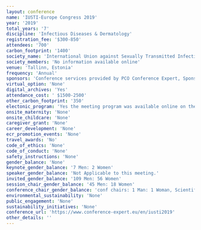 ```yaml
---
layout: conference 
name: 'IUSTI-Europe Congress 2019'
year: '2019'
total_years: '7'
discipline: 'Infectious Diseases & Dermatology'
registration_fee: '$300-850'
attendees: '700'
carbon_footprint: '1400'
society_name: 'International Union against Sexually Transmitted Infections'
society_members: 'No information available online'
venue: 'Tallinn, Estonia'
frequency: 'Annual'
sponsors: 'Conference services provided by PCO Conference Expert, Sponsors: Bailleul Laboratories (http://bailleul.com/en/), Cepheid (https://www.cepheid.com/us//), Syn Lab (https://synlab.ee/), Abbott (https://www.abbott.com/), BD(https://www.bd.com/europe/), MSD(http://www.msd.com/),Roche (https://www.roche.com/). ViiV Healthcare(https://viivhealthcare.com/en-gb/), ECDC:European Center for Disease prevention and control (https://www.ecdc.europa.eu/en/home). '
virtual_option: 'None'
digital_archives: 'Yes'
attendance_cost: ' $1500-2500'
other_carbon_footprint: '350'
electonic_program: 'Yes the meeting program was available online on the conference website.'
onsite_maternity: 'None'
onsite_childcare: 'None'
caregiver_grant: 'None'
career_development: 'None'
ecr_promotion_events: 'None'
travel_awards: 'No'
code_of_ethics: 'None'
code_of_conduct: 'None'
safety_instructions: 'None'
gender_balance: 'None'
keynote_gender_balance: '7 Men: 2 Women'
speaker_gender_balance: 'Not Applicable to this meeting.'
invited_gender_balance: '109 Men: 56 Women'
session_chair_gender_balance: '45 Men: 18 Women'
conference_chair_gender_balance: 'conf chairs: 1 Man: 1 Woman, Scientific committee: 13 Men: 4 Women, Organizing committee: 6 Men: 2 Women'
environmental_sustainability: 'None'
public_engagement: 'None'
sustainability_initiatives: 'None'
conference_url: 'https://www.conference-expert.eu/en/iusti2019'
other_details: ''
---
```

